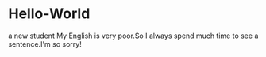# Hello-World
a new student
My English is very poor.So I always spend much time to see a sentence.I'm so sorry!
